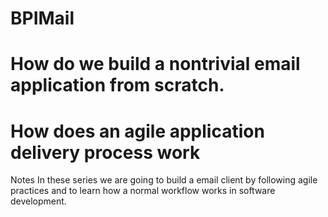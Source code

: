 # BPIMail
# How do we build a nontrivial email application from scratch.
# How does an agile application delivery process work

Notes
In these series we are going to build a email client  by following agile practices and to learn how a normal workflow works in software development.